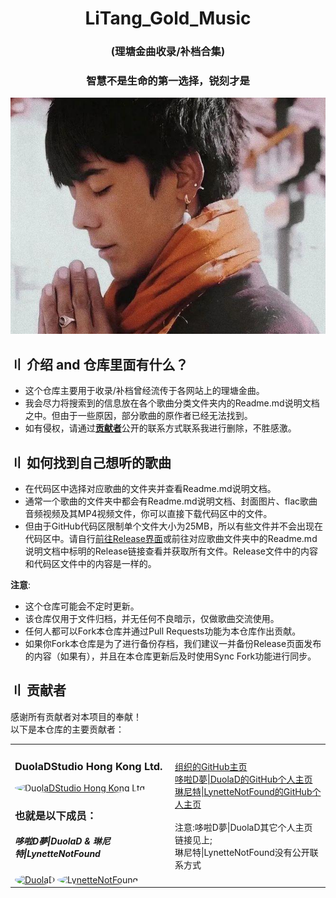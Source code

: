<div align="center">
  <h1 class="header">LiTang_Gold_Music</h1>
  <h3>
    (理塘金曲收录/补档合集)
  </h3>
  <h3>
    智慧不是生命的第一选择，锐刻才是
  </h3>
</div>

<div align="center">
    <img src="Readme.md-image/Compressed2.png" alt="Tenzin Tsundue" />
</div>

## 〢 介绍 and 仓库里面有什么？
* 这个仓库主要用于收录/补档曾经流传于各网站上的理塘金曲。
* 我会尽力将搜索到的信息放在各个歌曲分类文件夹内的Readme.md说明文档之中。但由于一些原因，部分歌曲的原作者已经无法找到。
* 如有侵权，请通过[**贡献者**](#〢-贡献者)公开的联系方式联系我进行删除，不胜感激。  

## 〢 如何找到自己想听的歌曲
* 在代码区中选择对应歌曲的文件夹并查看Readme.md说明文档。
* 通常一个歌曲的文件夹中都会有Readme.md说明文档、封面图片、flac歌曲音频视频及其MP4视频文件，你可以直接下载代码区中的文件。
* 但由于GitHub代码区限制单个文件大小为25MB，所以有些文件并不会出现在代码区中。请自行[前往Release界面](https://github.com/DuolaD/LiTang_Gold_Music/releases)或前往对应歌曲文件夹中的Readme.md说明文档中标明的Release链接查看并获取所有文件。Release文件中的内容和代码区文件中的内容是一样的。

**注意**: 
* 这个仓库可能会不定时更新。
* 该仓库仅用于文件归档，并无任何不良暗示，仅做歌曲交流使用。
* 任何人都可以Fork本仓库并通过Pull Requests功能为本仓库作出贡献。
* 如果你Fork本仓库是为了进行备份存档，我们建议一并备份Release页面发布的内容（如果有），并且在本仓库更新后及时使用Sync Fork功能进行同步。

## 〢 贡献者
感谢所有贡献者对本项目的奉献！  
以下是本仓库的主要贡献者：
<div align="center">
    <table>
        <tr>
            <td>
                <h3>DuolaDStudio Hong Kong Ltd.</h3>
                <a href="https://github.com/DuolaDStudio">
                    <img src="https://avatars.githubusercontent.com/u/152937804?s=200&v=4" width="70" style="border-radius: 50%" alt="DuolaDStudio Hong Kong Ltd.">
                </a>
		<h3>也就是以下成员：</h3>
		<h5>哆啦D夢|DuolaD & 琳尼特|LynetteNotFound</h5>
		<a href="https://github.com/DuolaD"><img src="https://avatars.githubusercontent.com/u/110040721?v=4" width="70" style="border-radius: 50%" alt="DuolaD"></img></a>
		<a href="https://github.com/LynetteNotFound">
                    <img src="https://avatars.githubusercontent.com/u/159673876?v=4" width="70" style="border-radius: 50%" alt="LynetteNotFound">
                </a>
            </td>
	    <td>
                <a href="https://github.com/DuolaDStudio">组织的GitHub主页</a><br>
		<a href="https://github.com/DuolaD">哆啦D夢|DuolaD的GitHub个人主页</a><br>
		<a href="https://github.com/LynetteNotFound">琳尼特|LynetteNotFound的GitHub个人主页</a><br>
		<br>
		<a>注意:哆啦D夢|DuolaD其它个人主页链接见上;</a><br>
		<a>琳尼特|LynetteNotFound没有公开联系方式</a>
            </td>
	</tr>
</div>
